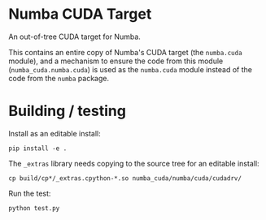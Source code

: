 # Numba CUDA Target

An out-of-tree CUDA target for Numba.

This contains an entire copy of Numba's CUDA target (the `numba.cuda` module),
and a mechanism to ensure the code from this module (`numba_cuda.numba.cuda`) is
used as the `numba.cuda` module instead of the code from the `numba` package.

# Building / testing

Install as an editable install:

```
pip install -e .
```

The `_extras` library needs copying to the source tree for an editable install:

```
cp build/cp*/_extras.cpython-*.so numba_cuda/numba/cuda/cudadrv/
```

Run the test:

```
python test.py
```
